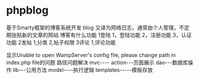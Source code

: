 # phpblog
基于Smarty框架的博客系统开发
blog 又译为网络日志，通常由个人管理，不定期张贴新的文章的网站
博客有什么功能
1登陆
    1，登陆功能
    2，注册功能
    3，认证功能
2发帖
    1,分类
    2,帖子权限
3评论
    1,评论功能

显示Unable to open WampServer's config file, please change path in index.php file的问题
路径问题解决
mvc----
action---页面展示
dao---数据库操作
lib---公用方法
model----执行逻辑
templates-----模板存放